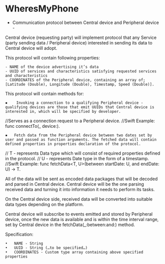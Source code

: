 # WheresMyPhone

- Communication protocol between Central device and Peripheral device -

Central device (requesting party) will implement protocol that any Service (party sending data / Peripheral device) interested in sending its data to Central device will adopt.

This protocol will contain following properties:

	- NAME of the device advertising it’s data
	- UUID of services and characteristics satisfying requested services and characteristics
	- COORDINATES of the Peripheral device, containing an array of; [Latitude (Double), Longitude (Double), Timestamp, Speed (Double)].

This protocol will contain methods for:

	▪	 Invoking a connection to a qualifying Peripheral device - qualifying devices are those that emit UUIDs that Central device is interested in, which will be specified by developer.
	
//Serves as a connection request to a Peripheral device.
//Swift Example: func connectTo(_ device:). 

	▪	Fetch data from the Peripheral device between two dates set by user and passed as function arguments. The fetched data will contain defined properties in properties declaration of the protocol.
	
// T - represents Data type which will consist of required properties defined in the protocol.
// U - represents Date type in the form of a timestamp.
//Swift Example: func fetchData<T, U>(between startDate: U, and endDate: U) -> T.

All of the data will be sent as encoded data packages that will be decoded and parsed in Central device.
Central device will be the one parsing received data and turning it into information it needs to perform its tasks.

On the Central device side, received data will be converted into suitable data types depending on the platform.

Central device will subscribe to events emitted and stored by Peripheral device, once the new data is available and is within the time interval range, set by Central device in the fetchData(_:between:and:) method. 

Specification:  

	•	NAME - String
	•	UUID - String (…to be specified…)
	•	COORDINATES - Custom type array containing above specified properties
	

